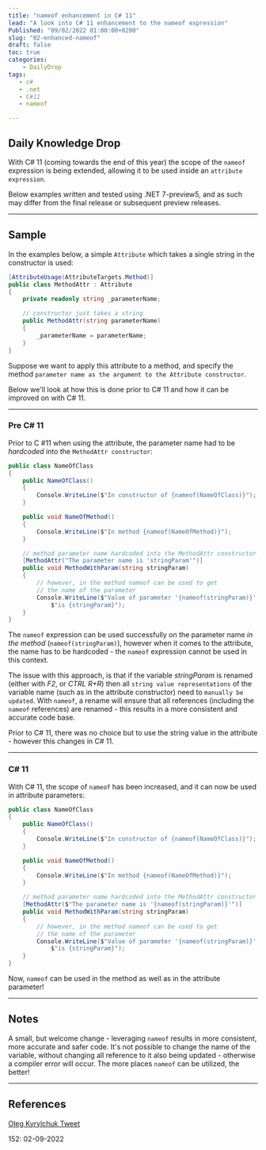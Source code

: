 ```yaml
---
title: "nameof enhancement in C# 11"
lead: "A look into C# 11 enhancement to the nameof expression"
Published: "09/02/2022 01:00:00+0200"
slug: "02-enhanced-nameof"
draft: false
toc: true
categories:
    - DailyDrop
tags:
   - c#
   - .net
   - C#11
   - nameof

---
```


## Daily Knowledge Drop

With C# 11 (coming towards the end of this year) the scope of the `nameof` expression is being extended, allowing it to be used inside an `attribute expression`.

Below examples written and tested using .NET 7-preview5, and as such may differ from the final release or subsequent preview releases.

---

## Sample

In the examples below, a simple `Attribute` which takes a single string in the constructor is used:

``` csharp
[AttributeUsage(AttributeTargets.Method)]
public class MethodAttr : Attribute
{
    private readonly string _parameterName;

    // constructor just takes a string
    public MethodAttr(string parameterName)
    {
        _parameterName = parameterName;
    }
}
```

Suppose we want to apply this attribute to a method, and specify the method `parameter name as the argument to the Attribute constructor`.

Below we'll look at how this is done prior to C# 11 and how it can be improved on with C# 11.

---

### Pre C# 11

Prior to C #11 when using the attribute, the parameter name had to be _hardcoded_ into the `MethodAttr constructor`:

``` csharp
public class NameOfClass
{
    public NameOfClass()
    {
        Console.WriteLine($"In constructor of {nameof(NameOfClass)}");
    }

    public void NameOfMethod()
    {
        Console.WriteLine($"In method {nameof(NameOfMethod)}");
    }

    // method parameter name hardcoded into the MethodAttr constructor
    [MethodAttr("The parameter name is 'stringParam'")]
    public void MethodWithParam(string stringParam)
    {
        // however, in the method nameof can be used to get 
        // the name of the parameter
        Console.WriteLine($"Value of parameter '{nameof(stringParam)}' is " +
            $"is {stringParam}");
    }
}
```

The `nameof` expression can be used successfully on the parameter name _in the method_ (`nameof(stringParam)`), however when it comes to the attribute, the name has to be hardcoded - the `nameof` expression cannot be used in this context.

The issue with this approach, is that if the variable _stringParam_ is renamed (either with _F2_, or _CTRL R+R_) then all `string value representations` of the variable name (such as in the attribute constructor) need to `manually be updated`. With `nameof`, a rename will ensure that all references (including the `nameof` references) are renamed - this results in a more consistent and accurate code base.

Prior to C# 11, there was no choice but to use the string value in the attribute - however this changes in C# 11.

---

### C# 11

With C# 11, the scope of `nameof` has been increased, and it can now be used in attribute parameters:

``` csharp
public class NameOfClass
{
    public NameOfClass()
    {
        Console.WriteLine($"In constructor of {nameof(NameOfClass)}");
    }

    public void NameOfMethod()
    {
        Console.WriteLine($"In method {nameof(NameOfMethod)}");
    }

    // method parameter name hardcoded into the MethodAttr constructor
    [MethodAttr($"The parameter name is '{nameof(stringParam)}'")]
    public void MethodWithParam(string stringParam)
    {
        // however, in the method nameof can be used to get 
        // the name of the parameter
        Console.WriteLine($"Value of parameter '{nameof(stringParam)}' is " +
            $"is {stringParam}");
    }
}
```

Now, `nameof` can be used in the method as well as in the attribute parameter!

---

## Notes

A small, but welcome change - leveraging `nameof` results in more consistent, more accurate and safer code. It's not possible to change the name of the variable, without changing all reference to it also being updated - otherwise a compiler error will occur. The more places `nameof` can be utilized, the better!

---

## References

[Oleg Kyrylchuk Tweet](https://twitter.com/okyrylchuk/status/1553081565613367298)   

<?# DailyDrop ?>152: 02-09-2022<?#/ DailyDrop ?>
